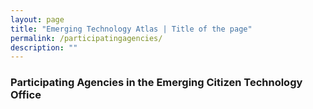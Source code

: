 ```yaml
---
layout: page
title: "Emerging Technology Atlas | Title of the page"
permalink: /participatingagencies/
description: ""
---
```


### Participating Agencies in the Emerging Citizen Technology Office 
